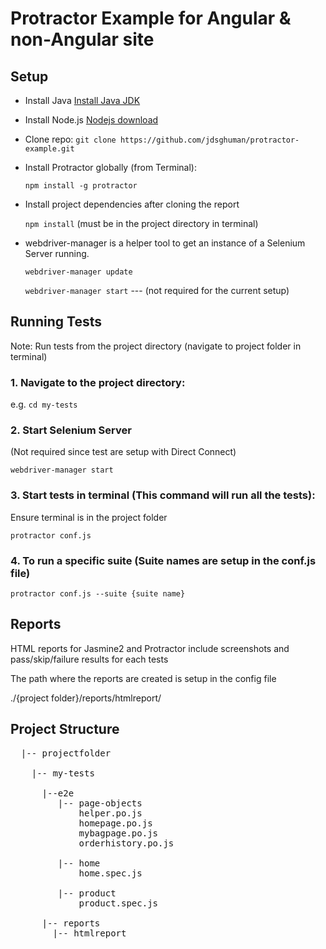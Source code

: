 Protractor Example for Angular & non-Angular site
=============

Setup
---------

- Install Java [Install Java JDK](http://www.oracle.com/technetwork/java/javase/downloads/index-jsp-138363.html)

- Install Node.js [Nodejs download](https://nodejs.org/en/)

- Clone repo: `git clone https://github.com/jdsghuman/protractor-example.git`

- Install Protractor globally (from Terminal):

   `npm install -g protractor`

- Install project dependencies after cloning the report

   `npm install` (must be in the project directory in terminal)

- webdriver-manager is a helper tool to get an instance of a Selenium Server running.

   `webdriver-manager update`

   `webdriver-manager start`  --- (not required for the current setup)

Running Tests
------------

Note: Run tests from the project directory (navigate to project folder in terminal)

### 1. Navigate to the project directory:

e.g. `cd my-tests`

### 2. Start Selenium Server

   (Not required since test are setup with Direct Connect)

`webdriver-manager start`

### 3. Start tests in terminal (This command will run all the tests):

   Ensure terminal is in the project folder

`protractor conf.js`

### 4. To run a specific suite (Suite names are setup in the conf.js file)

`protractor conf.js --suite {suite name}`

Reports
-----------

HTML reports for Jasmine2 and Protractor include screenshots and pass/skip/failure results for each tests

The path where the reports are created is setup in the config file

./{project folder}/reports/htmlreport/

Project Structure
-----------------


<pre>
  |-- projectfolder

    |-- my-tests

      |--e2e
         |-- page-objects
             helper.po.js
             homepage.po.js
             mybagpage.po.js
             orderhistory.po.js

         |-- home
             home.spec.js

         |-- product
             product.spec.js

      |-- reports
        |-- htmlreport
</pre>
